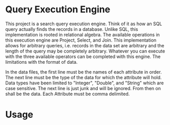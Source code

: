 # Query Execution Engine

This project is a search query execution engine. Think of it as how an SQL query actually finds the records in a database. Unlike SQL, this implementation is rooted in relational algebra. The available operations in this execution engine are Project, Select, and Join. This implementation allows for arbitrary queries, i.e. records in the data set are arbitrary and the length of the query may be completely arbitrary. Whatever you can execute with the three available operators can be completed with this engine. The limitations with the format of data.

In the data files, the first line must be the names of each attribute in order. The next line must be the type of the data for which the attribute will hold. Data types have been limited to "Integer", "Double", and "String" which are case sensitive. The next line is just junk and will be ignored. From then on shall be the data. Each Attribute must be comma delimited. 

# Usage
